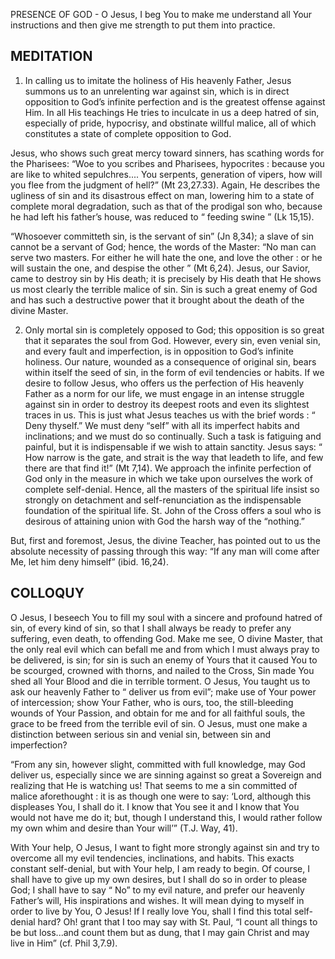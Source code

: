 PRESENCE OF GOD - O Jesus, I beg You to make me understand all Your instructions and then give me strength to put them into practice.

## MEDITATION

1. In calling us to imitate the holiness of His heavenly Father, Jesus summons us to an unrelenting war against sin, which is in direct opposition to God’s infinite perfection and is the greatest offense against Him. In all His teachings He tries to inculcate in us a deep hatred of sin, especially of pride, hypocrisy, and obstinate willful malice, all of which constitutes a state of complete opposition to God.

Jesus, who shows such great mercy toward sinners, has scathing words for the Pharisees: “Woe to you scribes and Pharisees, hypocrites : because you are like to whited sepulchres.... You serpents, generation of vipers, how will you flee from the judgment of hell?” (Mt 23,27.33). Again, He describes the ugliness of sin and its disastrous effect on man, lowering him to a state of complete moral degradation, such as that of the prodigal son who, because he had left his father’s house, was reduced to “ feeding swine ” (Lk 15,15).

“Whosoever committeth sin, is the servant of sin” (Jn 8,34); a slave of sin cannot be a servant of God; hence, the words of the Master: “No man can serve two masters. For either he will hate the one, and love the other : or he will sustain the one, and despise the other ” (Mt 6,24). Jesus, our Savior, came to destroy sin by His death; it is precisely by His death that He shows us most clearly the terrible malice of sin. Sin is such a great enemy of God and has such a destructive power that it brought about the death of the divine Master.


2. Only mortal sin is completely opposed to God; this opposition is so great that it separates the soul from God. However, every sin, even venial sin, and every fault and imperfection, is in opposition to God’s infinite holiness. Our nature, wounded as a consequence of original sin, bears within itself the seed of sin, in the form of evil tendencies or habits. If we desire to follow Jesus, who offers us the perfection of His heavenly Father as a norm for our life, we must engage in an intense struggle against sin in order to destroy its deepest roots and even its slightest traces in us. This is just what Jesus teaches us with the brief words : “ Deny thyself.” We must deny “self” with all its imperfect habits and inclinations; and we must do so continually. Such a task is fatiguing and painful, but it is indispensable if we wish to attain sanctity. Jesus says: “ How narrow is the gate, and strait is the way that leadeth to life, and few there are that find it!” (Mt 7,14). We approach the infinite perfection of God only in the measure in which we take upon ourselves the work of complete self-denial. Hence, all the masters of the spiritual life insist so strongly on detachment and self-renunciation as the indispensable foundation of the spiritual life. St. John of the Cross offers a soul who is desirous of attaining union with God the harsh way of the “nothing.”

But, first and foremost, Jesus, the divine Teacher, has pointed out to us the absolute necessity of passing through this way: “If any man will come after Me, let him deny himself” (ibid. 16,24).

## COLLOQUY

O Jesus, I beseech You to fill my soul with a sincere and profound hatred of sin, of every kind of sin, so that I shall always be ready to prefer any suffering, even death, to offending God. Make me see, O divine Master, that the only real evil which can befall me and from which I must always pray to be delivered, is sin; for sin is such an enemy of Yours that it caused You to be scourged, crowned with thorns, and nailed to the Cross, Sin made You shed all Your Blood and die in terrible torment. O Jesus, You taught us to ask our heavenly Father to “ deliver us from evil”; make use of Your power of intercession; show Your Father, who is ours, too, the still-bleeding wounds of Your Passion, and obtain for me and for all faithful souls, the grace to be freed from the terrible evil of sin. O Jesus, must one make a distinction between serious sin and venial sin, between sin and imperfection?

“From any sin, however slight, committed with full knowledge, may God deliver us, especially since we are sinning against so great a Sovereign and realizing that He is watching us! That seems to me a sin committed of malice aforethought : it is as though one were to say: ‘Lord, although this displeases You, I shall do it. I know that You see it and I know that You would not have me do it; but, though I understand this, I would rather follow my own whim and desire than Your will’” (T.J. Way, 41).

With Your help, O Jesus, I want to fight more strongly against sin and try to overcome all my evil tendencies, inclinations, and habits. This exacts constant self-denial, but with Your help, I am ready to begin. Of course, I shall have to give up my own desires, but I shall do so in order to please God; I shall have to say “ No” to my evil nature, and prefer our heavenly Father’s will, His inspirations and wishes. It will mean dying to myself in order to live by You, O Jesus! If I really love You, shall I find this total self-denial hard? Oh! grant that I too may say with St. Paul, “I count all things to be but loss...and count them but as dung, that I may gain Christ and may live in Him” (cf. Phil 3,7.9).